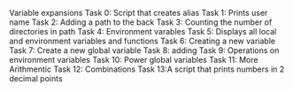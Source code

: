 Variable expansions
Task 0: Script that creates alias
Task 1: Prints user name
Task 2: Adding a path to the back
Task 3: Counting the number of directories in path
Task 4: Environment varables
Task 5: Displays all local and environment variables and functions
Task 6: Creating a new variable
Task 7: Create a new global variable
Task 8: adding
Task 9: Operations on environment variables
Task 10: Power global variables
Task 11: More Arithmentic
Task 12: Combinations
Task 13:A script that prints numbers in 2 decimal points
